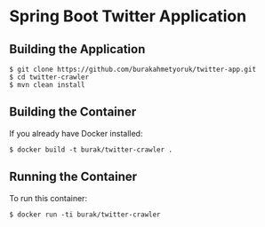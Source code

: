 Spring Boot Twitter Application
=========================

Building the Application
---------------------
    $ git clone https://github.com/burakahmetyoruk/twitter-app.git
    $ cd twitter-crawler
    $ mvn clean install

Building the Container
----------------------
If you already have Docker installed:

    $ docker build -t burak/twitter-crawler .

Running the Container
---------------------
To run this container:

    $ docker run -ti burak/twitter-crawler